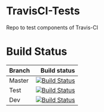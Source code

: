 # TravisCI-Tests
Repo to test components of Travis-CI

# Build Status
Branch | Build status
---------|-------------:
Master | [![Build Status](https://travis-ci.org/spaulaus/paass-laughing-conqueror.svg?branch=master)](https://travis-ci.org/spaulaus/paass-laughing-conqueror)
Test | [![Build Status](https://travis-ci.org/spaulaus/paass-laughing-conqueror.svg?branch=test)](https://travis-ci.org/spaulaus/paass-laughing-conqueror)
Dev | [![Build Status](https://travis-ci.org/spaulaus/paass-laughing-conqueror.svg?branch=dev)](https://travis-ci.org/spaulaus/paass-laughing-conqueror)
